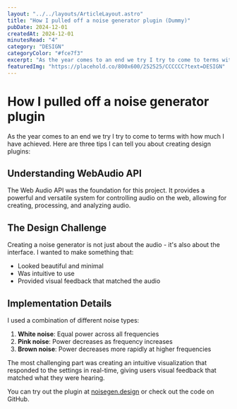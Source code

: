 ```yaml
---
layout: "../../layouts/ArticleLayout.astro"
title: "How I pulled off a noise generator plugin (Dummy)"
pubDate: 2024-12-01
createdAt: 2024-12-01
minutesRead: "4"
category: "DESIGN"
categoryColor: "#fce7f3"
excerpt: "As the year comes to an end we try I try to come to terms with how much I have achieved. Here are three tips I can tell you..."
featuredImg: "https://placehold.co/800x600/252525/CCCCCC?text=DESIGN"
---
```


# How I pulled off a noise generator plugin

As the year comes to an end we try I try to come to terms with how much I have achieved. Here are three tips I can tell you about creating design plugins:

## Understanding WebAudio API

The Web Audio API was the foundation for this project. It provides a powerful and versatile system for controlling audio on the web, allowing for creating, processing, and analyzing audio.

## The Design Challenge

Creating a noise generator is not just about the audio - it's also about the interface. I wanted to make something that:

- Looked beautiful and minimal
- Was intuitive to use
- Provided visual feedback that matched the audio

## Implementation Details

I used a combination of different noise types:

1. **White noise**: Equal power across all frequencies
2. **Pink noise**: Power decreases as frequency increases
3. **Brown noise**: Power decreases more rapidly at higher frequencies

The most challenging part was creating an intuitive visualization that responded to the settings in real-time, giving users visual feedback that matched what they were hearing.

You can try out the plugin at [noisegen.design](https://noisegen.design) or check out the code on GitHub.
